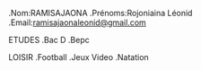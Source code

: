 
.Nom:RAMISAJAONA
.Prénoms:Rojoniaina Léonid
.Email:ramisajaonaleonid@gmail.com

ETUDES
.Bac D
.Bepc

LOISIR 
.Football
.Jeux Video
.Natation
